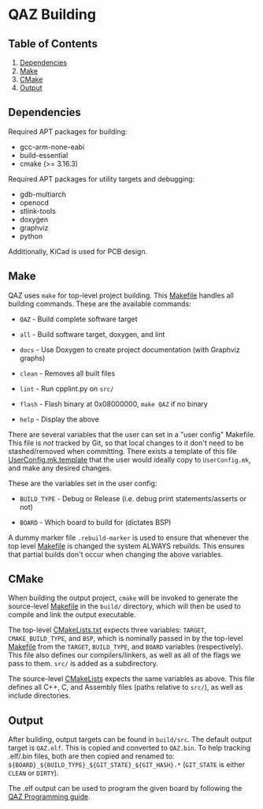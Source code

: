 # **QAZ Building**

## **Table of Contents**

1. [Dependencies](#dependencies)
1. [Make](#make)
1. [CMake](#cmake)
1. [Output](#output)

## **Dependencies**

Required APT packages for building:
- gcc-arm-none-eabi
- build-essential
- cmake (>= 3.16.3)

Required APT packages for utility targets and debugging:
- gdb-multiarch
- openocd
- stlink-tools
- doxygen
- graphviz
- python

Additionally, KiCad is used for PCB design.

## **Make**

QAZ uses `make` for top-level project building. This [Makefile](../../Makefile) handles all
building commands. These are the available commands:

- `QAZ` - Build complete software target

- `all` - Build software target, doxygen, and lint

- `docs` - Use Doxygen to create project documentation (with Graphviz graphs)

- `clean` - Removes all built files

- `lint` - Run cpplint.py on `src/`

- `flash` - Flash binary at 0x08000000, `make QAZ` if no binary

- `help` - Display the above

There are several variables that the user can set in a "user config"
Makefile. This file is *not* tracked by Git, so that local changes to it don't
need to be stashed/removed when committing. There exists a template of this
file [UserConfig.mk.template](../../UserConfig.mk.template) that the user 
would ideally copy to `UserConfig.mk`, and make any desired changes.

These are the variables set in the user config:

- `BUILD_TYPE` - Debug or Release (i.e. debug print statements/asserts or not)

- `BOARD` - Which board to build for (dictates BSP)

A dummy marker file `.rebuild-marker` is used to ensure that whenever the top level
[Makefile](../../Makefile) is changed the system ALWAYS rebuilds. This ensures that partial
builds don't occur when changing the above variables.

## **CMake**

When building the output project, `cmake` will be invoked to generate the source-level
[Makefile](../../Makefile) in the `build/` directory, which will then be used to compile and
link the output executable.

The top-level [CMakeLists.txt](../../CMakeLists.txt) expects three variables: `TARGET`,
`CMAKE_BUILD_TYPE`, and `BSP`, which is nominally passed in by the top-level [Makefile](Makefile)
from the `TARGET`, `BUILD_TYPE`, and `BOARD` variables (respectively). This file also defines our
compilers/linkers, as well as all of the flags we pass to them. `src/` is added as a subdirectory.

The source-level [CMakeLists](../../src/CMakeLists.txt) expects the same variables as above. This
file defines all C++, C, and Assembly files (paths relative to `src/`), as well as include
directories.

## **Output**

After building, output targets can be found in `build/src`. The default output target is `QAZ.elf`.
This is copied and converted to `QAZ.bin`. To help tracking .elf/.bin files, both are then copied
and renamed to: `${BOARD}_${BUILD_TYPE}_${GIT_STATE}_${GIT_HASH}.*` (`GIT_STATE` is either
`CLEAN` or `DIRTY`).

The .elf output can be used to program the given board by following the
[QAZ Programming guide](Programming.md).
